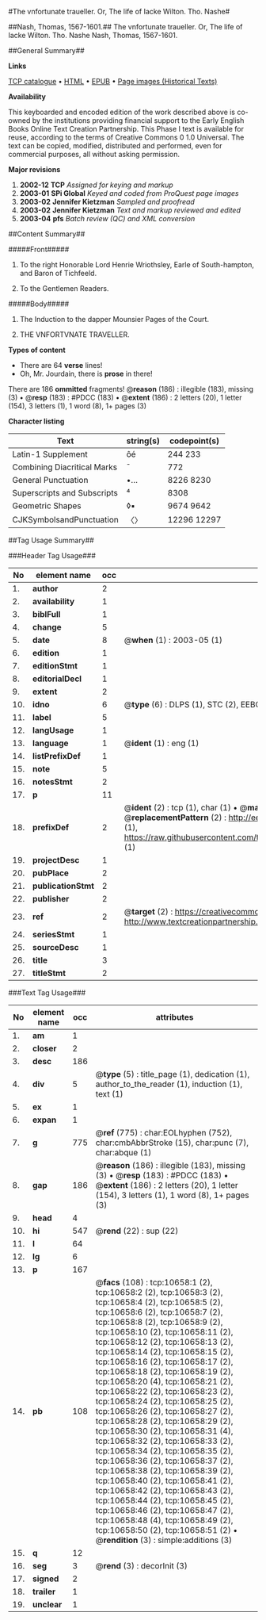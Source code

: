 #The vnfortunate traueller. Or, The life of Iacke Wilton. Tho. Nashe#

##Nash, Thomas, 1567-1601.##
The vnfortunate traueller. Or, The life of Iacke Wilton. Tho. Nashe
Nash, Thomas, 1567-1601.

##General Summary##

**Links**

[TCP catalogue](http://www.ota.ox.ac.uk/tcp/)  • 
[HTML](http://tei.it.ox.ac.uk/tcp/Texts-HTML/free/A08/A08015.html)  • 
[EPUB](http://tei.it.ox.ac.uk/tcp/Texts-EPUB/free/A08/A08015.epub) • 
[Page images (Historical Texts)](https://data.historicaltexts.jisc.ac.uk/view?pubId=eebo-99845737e&pageId=eebo-99845737e-10658-1)

**Availability**

This keyboarded and encoded edition of the
	       work described above is co-owned by the institutions
	       providing financial support to the Early English Books
	       Online Text Creation Partnership. This Phase I text is
	       available for reuse, according to the terms of Creative
	       Commons 0 1.0 Universal. The text can be copied,
	       modified, distributed and performed, even for
	       commercial purposes, all without asking permission.

**Major revisions**

1. __2002-12__ __TCP__ *Assigned for keying and markup*
1. __2003-01__ __SPi Global__ *Keyed and coded from ProQuest page images*
1. __2003-02__ __Jennifer Kietzman__ *Sampled and proofread*
1. __2003-02__ __Jennifer Kietzman__ *Text and markup reviewed and edited*
1. __2003-04__ __pfs__ *Batch review (QC) and XML conversion*

##Content Summary##

#####Front#####

1. To the right Honorable Lord Henrie Wriothsley, Earle of South-hampton, and Baron of Tichfeeld.

1. To the Gentlemen Readers.

#####Body#####

1. The Induction to the dapper Mounsier Pages of the Court.

1. THE VNFORTVNATE TRAVELLER.

**Types of content**

  * There are 64 **verse** lines!
  * Oh, Mr. Jourdain, there is **prose** in there!

There are 186 **ommitted** fragments! 
 @__reason__ (186) : illegible (183), missing (3)  •  @__resp__ (183) : #PDCC (183)  •  @__extent__ (186) : 2 letters (20), 1 letter (154), 3 letters (1), 1 word (8), 1+ pages (3)

**Character listing**


|Text|string(s)|codepoint(s)|
|---|---|---|
|Latin-1 Supplement|ôé|244 233|
|Combining             Diacritical Marks|̄|772|
|General Punctuation|•…|8226 8230|
|Superscripts             and Subscripts|⁴|8308|
|Geometric Shapes|◊▪|9674 9642|
|CJKSymbolsandPunctuation|〈〉|12296 12297|

##Tag Usage Summary##

###Header Tag Usage###

|No|element name|occ|attributes|
|---|---|---|---|
|1.|__author__|2||
|2.|__availability__|1||
|3.|__biblFull__|1||
|4.|__change__|5||
|5.|__date__|8| @__when__ (1) : 2003-05 (1)|
|6.|__edition__|1||
|7.|__editionStmt__|1||
|8.|__editorialDecl__|1||
|9.|__extent__|2||
|10.|__idno__|6| @__type__ (6) : DLPS (1), STC (2), EEBO-CITATION (1), PROQUEST (1), VID (1)|
|11.|__label__|5||
|12.|__langUsage__|1||
|13.|__language__|1| @__ident__ (1) : eng (1)|
|14.|__listPrefixDef__|1||
|15.|__note__|5||
|16.|__notesStmt__|2||
|17.|__p__|11||
|18.|__prefixDef__|2| @__ident__ (2) : tcp (1), char (1)  •  @__matchPattern__ (2) : ([0-9\-]+):([0-9IVX]+) (1), (.+) (1)  •  @__replacementPattern__ (2) : http://eebo.chadwyck.com/downloadtiff?vid=$1&page=$2 (1), https://raw.githubusercontent.com/textcreationpartnership/Texts/master/tcpchars.xml#$1 (1)|
|19.|__projectDesc__|1||
|20.|__pubPlace__|2||
|21.|__publicationStmt__|2||
|22.|__publisher__|2||
|23.|__ref__|2| @__target__ (2) : https://creativecommons.org/publicdomain/zero/1.0/ (1), http://www.textcreationpartnership.org/docs/. (1)|
|24.|__seriesStmt__|1||
|25.|__sourceDesc__|1||
|26.|__title__|3||
|27.|__titleStmt__|2||


###Text Tag Usage###

|No|element name|occ|attributes|
|---|---|---|---|
|1.|__am__|1||
|2.|__closer__|2||
|3.|__desc__|186||
|4.|__div__|5| @__type__ (5) : title_page (1), dedication (1), author_to_the_reader (1), induction (1), text (1)|
|5.|__ex__|1||
|6.|__expan__|1||
|7.|__g__|775| @__ref__ (775) : char:EOLhyphen (752), char:cmbAbbrStroke (15), char:punc (7), char:abque (1)|
|8.|__gap__|186| @__reason__ (186) : illegible (183), missing (3)  •  @__resp__ (183) : #PDCC (183)  •  @__extent__ (186) : 2 letters (20), 1 letter (154), 3 letters (1), 1 word (8), 1+ pages (3)|
|9.|__head__|4||
|10.|__hi__|547| @__rend__ (22) : sup (22)|
|11.|__l__|64||
|12.|__lg__|6||
|13.|__p__|167||
|14.|__pb__|108| @__facs__ (108) : tcp:10658:1 (2), tcp:10658:2 (2), tcp:10658:3 (2), tcp:10658:4 (2), tcp:10658:5 (2), tcp:10658:6 (2), tcp:10658:7 (2), tcp:10658:8 (2), tcp:10658:9 (2), tcp:10658:10 (2), tcp:10658:11 (2), tcp:10658:12 (2), tcp:10658:13 (2), tcp:10658:14 (2), tcp:10658:15 (2), tcp:10658:16 (2), tcp:10658:17 (2), tcp:10658:18 (2), tcp:10658:19 (2), tcp:10658:20 (4), tcp:10658:21 (2), tcp:10658:22 (2), tcp:10658:23 (2), tcp:10658:24 (2), tcp:10658:25 (2), tcp:10658:26 (2), tcp:10658:27 (2), tcp:10658:28 (2), tcp:10658:29 (2), tcp:10658:30 (2), tcp:10658:31 (4), tcp:10658:32 (2), tcp:10658:33 (2), tcp:10658:34 (2), tcp:10658:35 (2), tcp:10658:36 (2), tcp:10658:37 (2), tcp:10658:38 (2), tcp:10658:39 (2), tcp:10658:40 (2), tcp:10658:41 (2), tcp:10658:42 (2), tcp:10658:43 (2), tcp:10658:44 (2), tcp:10658:45 (2), tcp:10658:46 (2), tcp:10658:47 (2), tcp:10658:48 (4), tcp:10658:49 (2), tcp:10658:50 (2), tcp:10658:51 (2)  •  @__rendition__ (3) : simple:additions (3)|
|15.|__q__|12||
|16.|__seg__|3| @__rend__ (3) : decorInit (3)|
|17.|__signed__|2||
|18.|__trailer__|1||
|19.|__unclear__|1||
